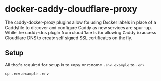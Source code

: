 # docker-caddy-cloudflare-proxy

The caddy-docker-proxy plugins allow for using Docker labels in place of a Caddyfile to discover and configure Caddy as new services are spun-up.
While the caddy-dns plugin from cloudflare is for allowing Caddy to access Cloudflare DNS to create self signed SSL certificates on the fly.

## Setup

All that's required for setup is to copy or rename `.env.example` to `.env`

```
cp .env.example .env
```
